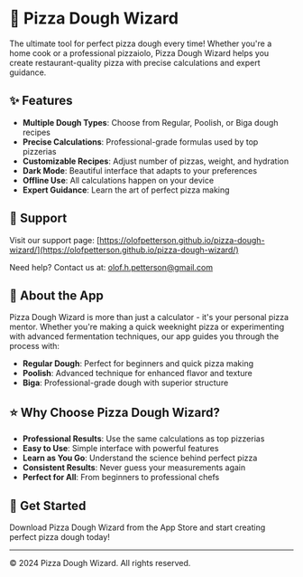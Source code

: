 # 🍕 Pizza Dough Wizard

The ultimate tool for perfect pizza dough every time! Whether you're a home cook or a professional pizzaiolo, Pizza Dough Wizard helps you create restaurant-quality pizza with precise calculations and expert guidance.

## ✨ Features

- **Multiple Dough Types**: Choose from Regular, Poolish, or Biga dough recipes
- **Precise Calculations**: Professional-grade formulas used by top pizzerias
- **Customizable Recipes**: Adjust number of pizzas, weight, and hydration
- **Dark Mode**: Beautiful interface that adapts to your preferences
- **Offline Use**: All calculations happen on your device
- **Expert Guidance**: Learn the art of perfect pizza making

## 📱 Support

Visit our support page: [https://olofpetterson.github.io/pizza-dough-wizard/](https://olofpetterson.github.io/pizza-dough-wizard/)

Need help? Contact us at: [olof.h.petterson@gmail.com](mailto:olof.h.petterson@gmail.com)

## 🍕 About the App

Pizza Dough Wizard is more than just a calculator - it's your personal pizza mentor. Whether you're making a quick weeknight pizza or experimenting with advanced fermentation techniques, our app guides you through the process with:

- **Regular Dough**: Perfect for beginners and quick pizza making
- **Poolish**: Advanced technique for enhanced flavor and texture
- **Biga**: Professional-grade dough with superior structure

## ⭐ Why Choose Pizza Dough Wizard?

- **Professional Results**: Use the same calculations as top pizzerias
- **Easy to Use**: Simple interface with powerful features
- **Learn as You Go**: Understand the science behind perfect pizza
- **Consistent Results**: Never guess your measurements again
- **Perfect for All**: From beginners to professional chefs

## 📲 Get Started

Download Pizza Dough Wizard from the App Store and start creating perfect pizza dough today!

---

© 2024 Pizza Dough Wizard. All rights reserved.
